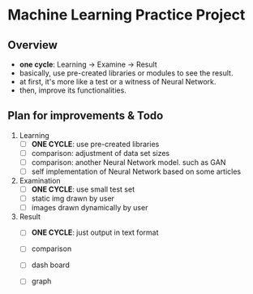 # Machine Learning Practice Project

## Overview
- **one cycle**: Learning &rarr; Examine &rarr; Result
- basically, use pre-created libraries or modules to see the result. 
- at first, it's more like a test or a witness of Neural Network.
- then, improve its functionalities.

## Plan for improvements & Todo
1. Learning
    - [ ] **ONE CYCLE**: use pre-created libraries
    - [ ] comparison: adjustment of data set sizes
    - [ ] comparison: another Neural Network model. such as GAN
    - [ ] self implementation of Neural Network based on some articles

2. Examination
    - [ ] **ONE CYCLE**: use small test set 
    - [ ] static img drawn by user
    - [ ] images drawn dynamically by user 

3. Result
    - [ ] **ONE CYCLE**: just output in text format
    - [ ] comparison
    - [ ] dash board
    - [ ] graph

